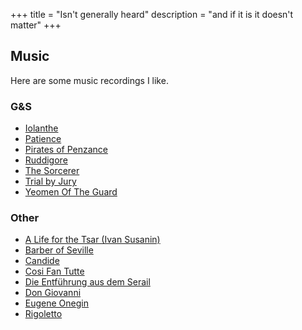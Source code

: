 +++
title = "Isn't generally heard"
description = "and if it is it doesn't matter"
+++

## Music
Here are some music recordings I like.

### G&S

* [Iolanthe](https://www.youtube.com/watch?v=FAGNd7vAZJk)
* [Patience](https://www.youtube.com/watch?v=8P_Pm1d_9gA)
* [Pirates of Penzance](https://www.youtube.com/watch?v=mp9pKUca_JY)
* [Ruddigore](https://youtu.be/U1V5lEcaoIs)
* [The Sorcerer](https://www.youtube.com/watch?v=Z7pOrzjvxr0)
* [Trial by Jury](https://youtu.be/PsHVFjCHqog)
* [Yeomen Of The Guard](https://youtu.be/7XFjjN-JhRg)

### Other

* [A Life for the Tsar (Ivan Susanin)](https://youtube.com/playlist?list=PLwyLEvZOEdmcw99aKf0wVEAYdMlfhyRDw)
* [Barber of Seville](https://youtu.be/oSjyDH4MJCc?t=60)
* [Candide](https://youtu.be/cMIzHnyuiNY?t=458)
* [Cosi Fan Tutte](https://www.youtube.com/watch?v=Is7smVObK64)
* [Die Entführung aus dem Serail](https://www.youtube.com/watch?v=KpXVy4qsMOA)
* [Don Giovanni](https://youtu.be/_6Csn-YCwIo?t=160)
* [Eugene Onegin](https://www.youtube.com/watch?v=n1Crz87zAfI)
* [Rigoletto](https://www.youtube.com/watch?v=Bkh8Txyh3NY)
